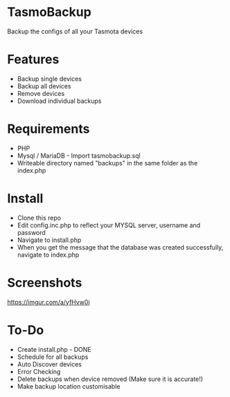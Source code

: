 # TasmoBackup
Backup the configs of all your Tasmota devices

# Features
* Backup single devices
* Backup all devices
* Remove devices
* Download individual backups

# Requirements

* PHP
* Mysql / MariaDB - Import tasmobackup.sql
* Writeable directory named "backups" in the same folder as the index.php 

# Install

* Clone this repo
* Edit config.inc.php to reflect your MYSQL server, username and password
* Navigate to install.php
* When you get the message that the database was created successfully, navigate to index.php

# Screenshots

https://imgur.com/a/yfHvw0i

# To-Do

* Create install.php - DONE
* Schedule for all backups
* Auto Discover devices
* Error Checking
* Delete backups when device removed (Make sure it is accurate!)
* Make backup location customisable
